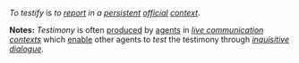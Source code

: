 *To testify* is *to [report](https://github.com/gcassel/Modular-Organization-Terminology/blob/master/terms/report.md) in a [persistent](https://github.com/gcassel/Modular-Organization-Terminology/blob/master/terms/persist.md) [official](https://github.com/gcassel/Modular-Organization-Terminology/blob/master/terms/official.md) [context](https://github.com/gcassel/Modular-Organization-Terminology/blob/master/terms/context.md)*.
	
**Notes:**  *Testimony* is often [produced](https://github.com/gcassel/Modular-Organization-Terminology/blob/master/terms/produce.md) by [agents](https://github.com/gcassel/Modular-Organization-Terminology/blob/master/terms/agent.md) in *[live communication](https://github.com/gcassel/Modular-Organization-Terminology/blob/master/compound-terms/live-communication.md) [contexts](https://github.com/gcassel/Modular-Organization-Terminology/blob/master/terms/context.md)* which [enable](https://github.com/gcassel/Modular-Organization-Terminology/blob/master/terms/enable.md) other agents to *test* the testimony through *[inquisitive](https://github.com/gcassel/Modular-Organization-Terminology/blob/master/terms/ask.md) [dialogue](https://github.com/gcassel/Modular-Organization-Terminology/blob/master/terms/dialogue.md)*.
